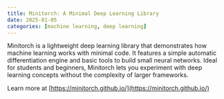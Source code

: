 ```yaml
---
title: Minitorch: A Minimal Deep Learning Library
date: 2025-01-05
categories: [machine learning, deep learning]
---
```


Minitorch is a lightweight deep learning library that demonstrates how machine learning works with minimal code. It features a simple automatic differentiation engine and basic tools to build small neural networks. Ideal for students and beginners, Minitorch lets you experiment with deep learning concepts without the complexity of larger frameworks.

Learn more at [https://minitorch.github.io/](https://minitorch.github.io/)
